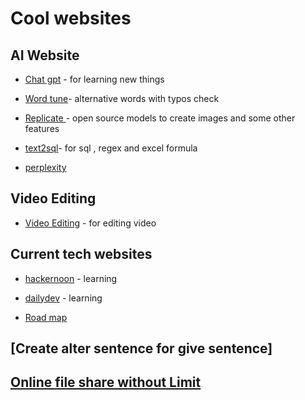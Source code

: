 # Cool websites

## AI Website

- [Chat gpt](https://chat.openai.com/chat/f3c3e63c-b275-47de-a22b-089c384fc65c) - for learning new things
  
- [Word tune](https://www.wordtune.com/)- alternative words with typos check

- [Replicate ](https://replicate.com/)- open source models to create images and some other features

- [text2sql](https://www.text2sql.ai/)- for sql , regex and excel formula

- [perplexity](https://www.perplexity.ai/)

## Video Editing

- [Video Editing](https://app.wearenova.ai/video-editing) - for editing video

## Current tech websites
- [hackernoon](https://hackernoon.com/) - learning 

- [dailydev](https://daily.dev/) - learning

- [Road map](https://roadmap.sh/)
  
## [Create alter sentence for give sentence]

## [Online file share without Limit](https://toffeeshare.com/)
